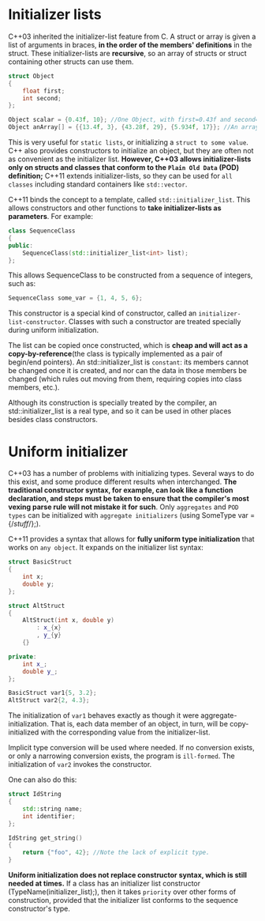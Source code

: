 # Initializer lists
C++03 inherited the initializer-list feature from C. A struct or array is given a list of arguments in braces, **in the order of the members' definitions** in the struct. These initializer-lists are **recursive**, so an array of structs or struct containing other structs can use them.
```cpp
struct Object
{
    float first;
    int second;
};

Object scalar = {0.43f, 10}; //One Object, with first=0.43f and second=10
Object anArray[] = {{13.4f, 3}, {43.28f, 29}, {5.934f, 17}}; //An array of three Objects
```
This is very useful for `static lists`, or initializing a `struct to some value`. C++ also provides constructors to initialize an object, but they are often not as convenient as the initializer list. **However, C++03 allows initializer-lists only on structs and classes that conform to the `Plain Old Data` (POD) definition;** C++11 extends initializer-lists, so they can be used for `all classes` including standard containers like `std::vector`.

C++11 binds the concept to a template, called `std::initializer_list`. This allows constructors and other functions to **take initializer-lists as parameters**. For example:
```cpp
class SequenceClass
{
public:
    SequenceClass(std::initializer_list<int> list);
};
```
This allows SequenceClass to be constructed from a sequence of integers, such as:
```cpp
SequenceClass some_var = {1, 4, 5, 6};
```
This constructor is a special kind of constructor, called an `initializer-list-constructor`. Classes with such a constructor are treated specially during uniform initialization.

The list can be copied once constructed, which is **cheap and will act as a copy-by-reference**(the class is typically implemented as a pair of begin/end pointers). An std::initializer_list is `constant`: its members cannot be changed once it is created, and nor can the data in those members be changed (which rules out moving from them, requiring copies into class members, etc.).

Although its construction is specially treated by the compiler, an std::initializer_list is a real type, and so it can be used in other places besides class constructors.
# Uniform initializer
C++03 has a number of problems with initializing types. Several ways to do this exist, and some produce different results when interchanged. **The traditional constructor syntax, for example, can look like a function declaration, and steps must be taken to ensure that the compiler's most vexing parse rule will not mistake it for such**. Only `aggregates` and `POD types` can be initialized with `aggregate initializers` (using SomeType var = {/*stuff*/};).

C++11 provides a syntax that allows for **fully uniform type initialization** that works on `any object`. It expands on the initializer list syntax:
```cpp
struct BasicStruct
{
    int x;
    double y;
};

struct AltStruct
{
    AltStruct(int x, double y)
        : x_{x}
        , y_{y}
    {}

private:
    int x_;
    double y_;
};

BasicStruct var1{5, 3.2};
AltStruct var2{2, 4.3};   
```
The initialization of `var1` behaves exactly as though it were aggregate-initialization. That is, each data member of an object, in turn, will be copy-initialized with the corresponding value from the initializer-list.

Implicit type conversion will be used where needed. If no conversion exists, or only a narrowing conversion exists, the program is `ill-formed`. The initialization of `var2` invokes the constructor.

One can also do this:
```cpp
struct IdString
{
    std::string name;
    int identifier;
};

IdString get_string()
{
    return {"foo", 42}; //Note the lack of explicit type.
}
```
**Uniform initialization does not replace constructor syntax, which is still needed at times.** If a class has an initializer list constructor (TypeName(initializer_list<SomeType>);), then it takes `priority` over other forms of construction, provided that the initializer list conforms to the sequence constructor's type.
